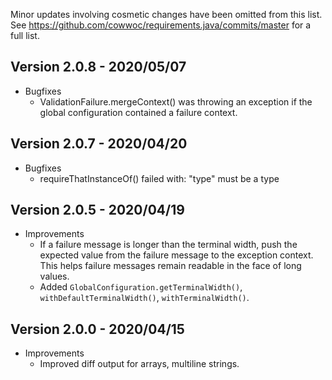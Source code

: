 Minor updates involving cosmetic changes have been omitted from this list. See
https://github.com/cowwoc/requirements.java/commits/master for a full list.

## Version 2.0.8 - 2020/05/07 

* Bugfixes
    * ValidationFailure.mergeContext() was throwing an exception if the global configuration contained a failure
    context. 

## Version 2.0.7 - 2020/04/20

* Bugfixes
    * requireThatInstanceOf() failed with: "type" must be a type 

## Version 2.0.5 - 2020/04/19

* Improvements
    * If a failure message is longer than the terminal width, push the expected value from the failure message to the
    exception context. This helps failure messages remain readable in the face of long values.
    * Added `GlobalConfiguration.getTerminalWidth()`, `withDefaultTerminalWidth()`, `withTerminalWidth()`.

## Version 2.0.0 - 2020/04/15

* Improvements
    * Improved diff output for arrays, multiline strings.
